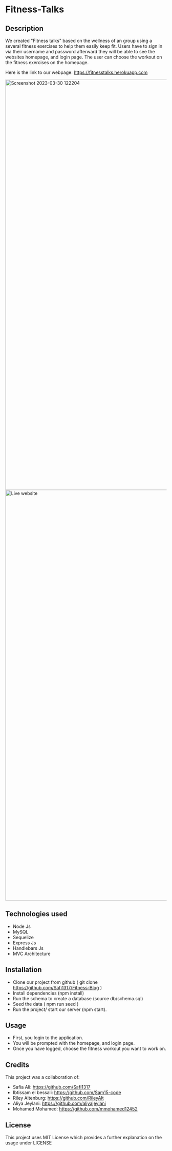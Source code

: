 # Fitness-Talks

## Description

We created "Fitness talks" based on the wellness of an group using a several fitness exercises to help them easily keep fit. Users have to sign in via their username and password afterward they will be able to see the websites homepage, and login page. The user can choose the workout on the fitness exercises on the homepage. 

Here is the link to our webpage: https://fitnesstalks.herokuapp.com


  <img width="1280" alt="Screenshot 2023-03-30 122204" src="https://user-images.githubusercontent.com/119647704/228919096-b80d8a5b-a55d-4cb1-bca6-4d5751e8c0bb.png">
  


<img width="1281" alt="Live website" src="https://user-images.githubusercontent.com/119647704/228639656-d832232f-d6b1-4322-8753-042e6aafc88d.png">

## Technologies used
 - Node Js
 - MySQL
 - Sequelize
 - Express Js
 - Handlebars Js
 - MVC Architecture
  
   

## Installation

 - Clone our project from github ( git clone https://github.com/Safi1317/Fitness-Blog )
 - Install dependencies (npm install)
 - Run the schema to create a database (source db/schema.sql)
 - Seed the data ( npm run seed )
 - Run the project/ start our server (npm start).


## Usage

- First, you login to the application.
- You will be prompted with the homepage, and login page. 
- Once you have logged, choose the fitness workout you want to work on.

## Credits

This project was a collaboration of:
 - Safia Ali: https://github.com/Safi1317
 - Ibtissam el bessali: https://github.com/Sam15-code
 - Riley Altenburg: https://github.com/RileyAlt
 - Aliya Jeylani: https://github.com/aliyajeylani
 - Mohamed Mohamed: https://github.com/mmohamed12452

## License

 This project uses MIT License which provides a further explanation on the usage under LICENSE

